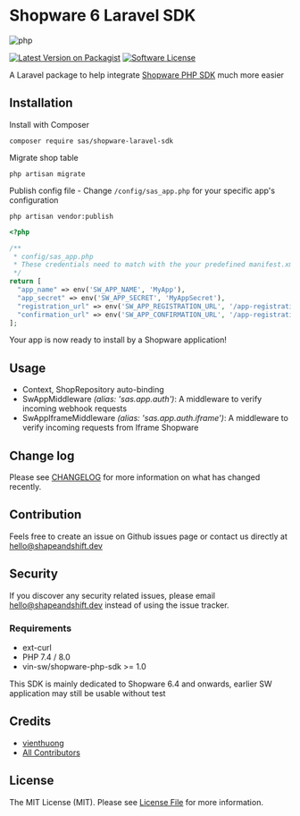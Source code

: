 # Shopware 6 Laravel SDK

![php](https://img.shields.io/badge/PHP-777BB4?style=for-the-badge&logo=php&logoColor=white)

[![Latest Version on Packagist][ico-version]][link-packagist]
[![Software License][ico-license]](LICENSE.md)

A Laravel package to help integrate [Shopware PHP SDK](link-shopware-php-sdk) much more easier 

## Installation

Install with Composer

```shell
composer require sas/shopware-laravel-sdk
```

Migrate shop table

```shell
php artisan migrate
```

Publish config file - Change `/config/sas_app.php` for your specific app's configuration

```shell
php artisan vendor:publish
```

```php
<?php 

/** 
 * config/sas_app.php
 * These credentials need to match with the your predefined manifest.xml 
 */
return [
  "app_name" => env('SW_APP_NAME', 'MyApp'),
  "app_secret" => env('SW_APP_SECRET', 'MyAppSecret'),
  "registration_url" => env('SW_APP_REGISTRATION_URL', '/app-registration'),
  "confirmation_url" => env('SW_APP_CONFIRMATION_URL', '/app-registration-confirmation'),
];
```

Your app is now ready to install by a Shopware application!

## Usage
- Context, ShopRepository auto-binding
- SwAppMiddleware _(alias: 'sas.app.auth')_: A middleware to verify incoming webhook requests
- SwAppIframeMiddleware _(alias: 'sas.app.auth.iframe')_: A middleware to verify incoming requests from Iframe Shopware

## Change log
Please see [CHANGELOG](CHANGELOG.md) for more information on what has changed recently.

## Contribution
Feels free to create an issue on Github issues page or contact us directly at hello@shapeandshift.dev

## Security
If you discover any security related issues, please email hello@shapeandshift.dev instead of using the issue tracker.

### Requirements
- ext-curl
- PHP 7.4 / 8.0
- vin-sw/shopware-php-sdk >= 1.0

This SDK is mainly dedicated to Shopware 6.4 and onwards, earlier SW application may still be usable without test

## Credits

- [vienthuong][link-author]
- [All Contributors][link-contributors]

## License

The MIT License (MIT). Please see [License File](LICENSE.md) for more information.

[ico-version]: https://img.shields.io/packagist/v/vin-sw/shopware-sdk.svg?style=flat-square
[ico-license]: https://img.shields.io/badge/license-MIT-brightgreen.svg?style=flat-square
[link-packagist]: https://packagist.org/packages/vin-sw/shopware-sdk
[link-downloads]: https://packagist.org/packages/vin-sw/shopware-sdk
[link-author]: https://github.com/vienthuong
[link-contributors]: ../../contributors
[link-shopware-php-sdk]: https://github.com/vienthuong/shopware-php-sdk
